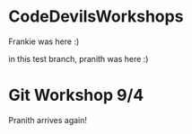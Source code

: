 # CodeDevilsWorkshops

Frankie was here :)

in this test branch, pranith was here :)

# Git Workshop 9/4

Pranith arrives again!
